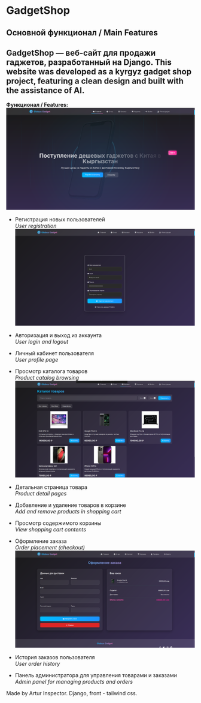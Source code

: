 # GadgetShop

## Основной функционал / Main Features

**GadgetShop** — веб-сайт для продажи гаджетов, разработанный на Django.
This website was developed as a kyrgyz gadget shop project, featuring a clean design and built with the assistance of AI.
---

**Функционал / Features:**
![Main Page](screen/main.png)

- Регистрация новых пользователей  
  *User registration*
![Registartion](screen/registration.png)

- Авторизация и выход из аккаунта  
  *User login and logout*

- Личный кабинет пользователя  
  *User profile page*

- Просмотр каталога товаров  
  *Product catalog browsing*
![Cart](screen/cart.png)

- Детальная страница товара  
  *Product detail pages*

- Добавление и удаление товаров в корзине  
  *Add and remove products in shopping cart*

- Просмотр содержимого корзины  
  *View shopping cart contents*

- Оформление заказа  
  *Order placement (checkout)*
![Order](screen/pay.png)

- История заказов пользователя  
  *User order history*

- Панель администратора для управления товарами и заказами  
  *Admin panel for managing products and orders*

Made by Artur Inspector. Django, front - tailwind css.
